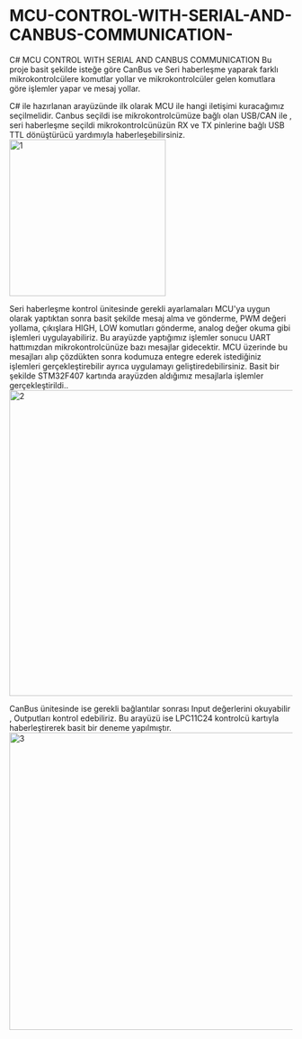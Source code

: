 # MCU-CONTROL-WITH-SERIAL-AND-CANBUS-COMMUNICATION-
C# MCU CONTROL WITH SERIAL AND CANBUS COMMUNICATION 
Bu proje basit şekilde isteğe göre CanBus ve Seri haberleşme yaparak farklı mikrokontrolcülere komutlar yollar ve mikrokontrolcüler gelen komutlara göre işlemler yapar ve mesaj yollar.

C# ile hazırlanan arayüzünde ilk olarak MCU ile hangi iletişimi kuracağımız seçilmelidir.
Canbus seçildi ise mikrokontrolcümüze bağlı olan USB/CAN ile , seri haberleşme seçildi mikrokontrolcünüzün RX ve TX pinlerine bağlı USB TTL dönüştürücü yardımıyla haberleşebilirsiniz.
<img width="278" alt="1" src="https://user-images.githubusercontent.com/104312094/224974006-8b413a6e-3768-4c35-90e4-aa4e82683360.PNG">


Seri haberleşme kontrol ünitesinde gerekli ayarlamaları MCU'ya uygun olarak yaptıktan sonra basit şekilde mesaj alma ve gönderme, PWM değeri yollama, çıkışlara HIGH, LOW komutları gönderme, analog değer okuma gibi işlemleri uygulayabiliriz. Bu arayüzde yaptığımız işlemler sonucu UART hattımızdan mikrokontrolcünüze bazı mesajlar gidecektir. MCU üzerinde bu mesajları alıp çözdükten sonra kodumuza entegre ederek istediğiniz işlemleri gerçekleştirebilir ayrıca uygulamayı geliştiredebilirsiniz. Basit bir şekilde STM32F407 kartında arayüzden aldığımız mesajlarla işlemler gerçekleştirildi..
<img width="543" alt="2" src="https://user-images.githubusercontent.com/104312094/224974007-3f82c383-d9a3-469c-af4f-7c51cf556391.PNG">


CanBus ünitesinde ise gerekli bağlantılar sonrası Input değerlerini okuyabilir , Outputları kontrol edebiliriz. Bu arayüzü ise LPC11C24 kontrolcü kartıyla haberleştirerek basit bir deneme yapılmıştır.
<img width="528" alt="3" src="https://user-images.githubusercontent.com/104312094/224973995-54c3b857-a859-4f7d-9756-3ba2836cb179.PNG">


